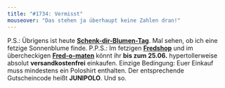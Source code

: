 ```yaml
---
title: "#1734: Vermisst"
mouseover: "Das stehen ja überhaupt keine Zahlen dran!"
---
```


P.S.:
Übrigens ist heute <a href="http://www.fonflatter.de/kalender"><strong>Schenk-dir-Blumen-Tag</strong></a>. Mal sehen, ob ich eine fetzige Sonnenblume finde.
P.P.S.:
Im fetzigen <a href="http://fredshop.spreadshirt.de/"><strong>Fredshop</strong></a> und im übercheckigen <a href="http://fred-o-mat.spreadshirt.de/"><strong>Fred-o-maten</strong></a> könnt ihr <strong>bis zum 25.06.</strong> hypertollerweise absolut  <strong>versandkostenfrei</strong> einkaufen. Einzige Bedingung: Euer Einkauf muss mindestens ein Poloshirt enthalten.
Der entsprechende Gutscheincode heißt <strong>JUNIPOLO</strong>.
Und so.

